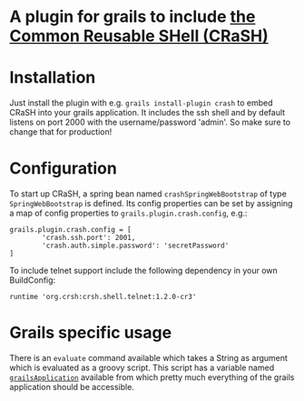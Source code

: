 A plugin for grails to include [the Common Reusable SHell (CRaSH)][1]
=====================================================================

# Installation
Just install the plugin with e.g. `grails install-plugin crash` to embed CRaSH into your grails application.
It includes the ssh shell and by default listens on port 2000 with the username/password 'admin'.
So make sure to change that for production!

# Configuration

To start up CRaSH, a spring bean named `crashSpringWebBootstrap` of type `SpringWebBootstrap` is defined.
Its config properties can be set by assigning a map of config properties to `grails.plugin.crash.config`, e.g.:

    grails.plugin.crash.config = [
            'crash.ssh.port': 2001,
            'crash.auth.simple.password': 'secretPassword'
    ]

To include telnet support include the following dependency in your own BuildConfig:

    runtime 'org.crsh:crsh.shell.telnet:1.2.0-cr3'

# Grails specific usage

There is an `evaluate` command available which takes a String as argument which is evaluated as a groovy script.
This script has a variable named [`grailsApplication`][2] available from which pretty much everything of the grails application should be accessible.

  [1]: http://www.crashub.org/
  [2]: http://grails.org/doc/latest/ref/Controllers/grailsApplication.html

